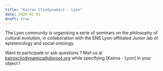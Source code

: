```yaml
---
title: "Kairos Cliodynamics - Lyon"
date: 2020-01-01
draft: true
---
```


The Lyon community is organising a serie of seminars on the philosophy of cultural evolution, in collaboration with the ENS Lyon-affiliated Junior lab of epistemology and social ontology.

Want to participate or ask questions ? Mail us at kairoscliodynamics@disroot.org while specifying [Kairos - Lyon] in your object !
